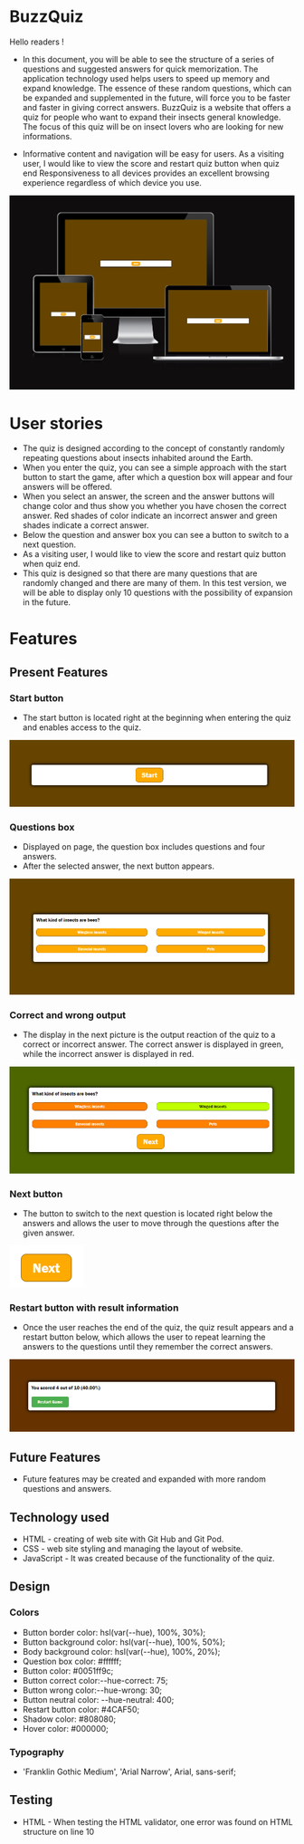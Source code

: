 # BuzzQuiz

Hello readers !

* In this document, you will be able to see the structure of a series of questions and suggested answers for quick memorization. The application technology used helps users to speed up memory and expand knowledge. The essence of these random questions, which can be expanded and supplemented in the future, will force you to be faster and faster in giving correct answers. BuzzQuiz is a website that offers a quiz for people who want to expand their insects general knowledge. The focus of this quiz will be on insect lovers who are looking for new informations.

* Informative content and navigation will be easy for users.
  As a visiting user, I would like to view the score and restart quiz button when quiz end Responsiveness to all devices provides an excellent browsing experience regardless of which device you use.

![Screen responsiveness](/media/am_i_responsive.png)

# User stories

* The quiz is designed according to the concept of constantly randomly repeating questions about insects inhabited around the Earth.
* When you enter the quiz, you can see a simple approach with the start button to start the game, after which a question box will appear and four answers will be offered.
* When you select an answer, the screen and the answer buttons will change color and thus show you whether you have chosen the correct answer. Red shades of color indicate an 
  incorrect answer and green shades indicate a correct answer.
* Below the question and answer box you can see a button to switch to a next question.
* As a visiting user, I would like to view the score and restart quiz button when quiz end.
* This quiz is designed so that there are many questions that are randomly changed and there are many of them. In this test version, we will be able to display only 10 questions with the possibility of expansion in the future.

# Features

## Present Features

### Start button

* The start button is located right at the beginning when entering the quiz and enables access to the quiz.

![Start button](/media/start_button.png)

### Questions box

* Displayed on page, the question box includes questions and four answers.
* After the selected answer, the next button appears.

![Question and answer box](/media/question_answer_box.png)

### Correct and wrong output

* The display in the next picture is the output reaction of the quiz to a correct or incorrect answer. The correct answer is displayed in green, while the incorrect answer is displayed in red.

![Correct and wrong output](/media/correct_wrong_answers.png)

### Next button

* The button to switch to the next question is located right below the answers and allows the user to move through the questions after the given answer.

![Next button](/media/next_q_button.png)

### Restart button with result information

* Once the user reaches the end of the quiz, the quiz result appears and a restart button below, which allows the user to repeat learning the answers to the questions until they remember the correct answers.

![Restart button and score](/media/restart_button.png)

## Future Features

* Future features may be created and expanded with more random questions and answers.

## Technology used

* HTML - creating of web site with Git Hub and Git Pod.
* CSS - web site styling and managing the layout of website.
* JavaScript - It was created because of the functionality of the quiz.

## Design

### Colors

* Button border color: hsl(var(--hue), 100%, 30%);
* Button background color: hsl(var(--hue), 100%, 50%);
* Body background color: hsl(var(--hue), 100%, 20%);
* Question box color: #ffffff; 
* Button color: #0051ff9c;
* Button correct color:--hue-correct: 75;
* Button wrong color:--hue-wrong: 30;
* Button neutral color: --hue-neutral: 400;
* Restart button color: #4CAF50;
* Shadow color: #808080;
* Hover color: #000000;

### Typography

* 'Franklin Gothic Medium', 'Arial Narrow', Arial, sans-serif;

## Testing

* HTML - When testing the HTML validator, one error was found on HTML structure on line 10 <script> was wrongly linked, I made the correction by linking the script document correctly. Testing was done through the official W3C validator.
* CSS - No errors were found when passing through the official Jigsaw validator.
* JavaScript - No errors were found when passing through the official Jshint validator.

   - The following metrics were returned:

     -There are 13 functions in this file

     -Function with the largest signature take 2 arguments, while the median is 0.

     -Largest function has 12 statements in it, while the median is 2.

     -The most complex function has a cyclomatic complexity value of 3 while the median is 1.

### Validator Testing

* HTML [W3C validator](https://validator.w3.org/)
* CSS [(Jigsaw) validator ](https://jigsaw.w3.org/css-validator/)
* JavaScript [(Jshint) validator ](https://jshint.com/)

### Layout and Design Testing

* The content is well structured and aligned.
* Website layout and design reviewed.
* Tested quiz responsiveness by resizing the browser window or using developer tools to simulate different device sizes.

### Functionality

#### Manual testing and game steps
* Checked if all interactive elements are functional.
* All user inputs tested and ensured to produce expected outputs.
* Game steps:

   - When you enter the Buzz Quiz website, the first thing you see is the Start button.
   - When you press the Start button, the game starts.
   - When the game starts, you see a screen with a question and four answers offered.
   - Choose one answer and the game will show you whether you have chosen correctly or incorrectly by changing the color of the correct answer to green and the Next button will 
     appear.
   - Click on the Next button for the game to move on and game will ask a new question.
   - In the background, the game records your score, which will be shown at the end of the game.
   - When you reach the end of the game, your result will appear on the screen, showing how many correct answers you had and how many results were expressed in percentages, and 
     the Restart button.
   - Press the Restart button to repeat the game.

- Game step 1
![Game step 1](/media/mob_respon_start_img.png)<br>
- Game step 2
![Game step 2](/media/mob_respon_quest_img.png)<br>
- Game step 3
![Game step 3](/media/mob_respon_answ_img.png)<br>
- Game step 4
![Game step 4](/media/mob_respon_end_img.png)<br>

### Bugs:

* The error was found on HTML structure on line 10 <script> was wrongly linked.

#### Fixed:

* I solved the error correction by linking the script document correctly.

#### Unfixed: 

* None

#### Lighthouse report

![Lighthouse report](/media/lighthouse_report.png)

## Deployment
* Deployment steps:
   - When entering the Git Hub, select the BuzzQuiz repository and click the CODE button, copy the HTTPS Link and transfer the copied link to the Submission form.
   - By clicking on the Settings button, select the Pages option.
   - After entering the Pages option in the Build and Deployment section, select the main/root option and click on the Save button.
   - After GitHub publishes the page, copy the live link, which I also enter in the Submission form.
   - When we have properly filled out the Submission form with all the required data, submit the completed project to the Submit button
* Live link: 
[BuzzQuiz](https://rock3879.github.io/BuzzQuiz/)
* GitHub repo link:
[GitHub repo](https://github.com/ROCK3879/BuzzQuiz.git)

## Fork a GitHub Repository

* To fork a repo, log in to your account and then go to the repository. In the top-right corner of the window, there is a "Fork" button with a number to the right of it, which represents the number of times the repository has been forked. Go ahead and click that button.
* A message will briefly appear letting you know that the forking process has started. It only takes a few seconds to fork the repo.
* You're now safe to make any changes to the code in your forked repository that you like. To do so, just clone the forked repository to your local machine and get busy!

## Credits 

### Content

* The Favicon was taken from [Favicon.io](https://favicon.io/)

### Media

* Photos used from this open source website

Enjoy!
